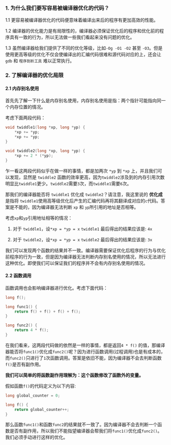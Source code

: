### 1. 为什么我们要写容易被编译器优化的代码？

1.1 更容易被编译器优化的代码便意味着编译出来后的程序有更加高效的性能。

1.2 编译器的优化能力是有局限性的，编译器必须保证优化后的程序和优化前的程序具有一致的行为，所以无法做一些我们看起来没有问题的优化。

1.3 虽然编译器给我们提供了不同的优化等级，比如`-Og -O1 -O2` 甚至 `-O3`。但是使用更高等级的优化不仅会使编译出的汇编代码很难和源代码对应的上，还会让`gdb` 和 `程序剖析工具` 难以正常执行。

### 2. 了解编译器的优化局限
#### 2.1 内存别名使用

首先先了解一下什么是内存别名使用，内存别名使用是指：两个指针可能指向同一个内存位置的情况。

考虑下面两段代码：

```c
void twiddle1(long *xp, long *yp) {
    *xp += *yp;
    *xp += *yp;
}

void twiddle2(long *xp, long *yp) {
    *xp += 2 * (*yp);
}
```

乍一看这两段代码似乎在做一样的事情，都是加两次 `*yp` 到 `*xp` 上，并且我们可以发现，显然是 `twiddle2` 函数的效率更高，因为`twiddle2`涉及到的内存引用次数明显比`twiddle1`更少。`twiddle2`需要`3`次，而`twiddle1`需要`6`次。

那我们的编译器能否将 `twiddle1` 优化成 `twiddle2`？请注意，我这里说的 **优化成** 是指将 `twiddle1`使用高等级优化后产生的汇编代码再将其翻译成对应的`c`代码。答案是不能的，因为编译器无法判断 `xp` 和 `yp`所引用的地址是否相等。

考虑`xp`和`yp`引用地址相等的情况：
1. 对于 `twiddle1`，设`*xp = *yp = x` `twiddle1` 最后得出的结果应该是: `4x`

2. 对于 `twiddle2`，设`*xp = *yp = x` `twiddle2` 最后得出的结果应该是: `3x`

我们可以发现两个函数的结果并不一致。编译器需要保证优化后程序的行为与优化前程序的行为一致，但是因为编译器无法判断内存别名使用的情况，所以无法进行这种优化。即使我们可以保证我们的程序并不会有内存别名使用的情况。
#### 2.2 函数调用

函数调用也会影响编译器进行优化。考虑下面代码：

```c
long f();

long func1() {
    return f() + f() + f() + f();
}

long func2() {
    return 4 * f();
}
```

在我们看来，这两段代码做的依然是一样的事情，都是返回`4 * f()` 的值，那编译器能否将`func1()`优化成`func2()`呢？因为进行函数调用(过程调用)也是有成本的，而`func2()`只进行了`1`次函数调用。答案是依旧不能，因为编译器不会去判断函数`f()`是否有副作用。

**我们可以简单的将函数副作用理解为：这个函数修改了函数外的变量。**

假如函数`f()`的代码定义为以下内容:
```c
long global_counter = 0;

long f() {
    return global_counter++;
}
```

那么函数`func1()`和函数`func2`的结果就不一致了。因为编译器不会去判断一个函数是否有副作用，所以我们不能指望编译器会帮我们将`func1()`优化成`func2()`。我们必须手动进行这样的优化。